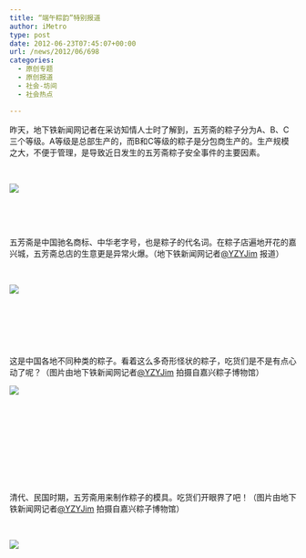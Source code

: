 ```yaml
---
title: “端午粽韵”特别报道
author: iMetro
type: post
date: 2012-06-23T07:45:07+00:00
url: /news/2012/06/698
categories:
  - 原创专题
  - 原创报道
  - 社会-坊间
  - 社会热点

---
```

昨天，地下铁新闻网记者在采访知情人士时了解到，五芳斋的粽子分为A、B、C三个等级。A等级是总部生产的，而B和C等级的粽子是分包商生产的。生产规模之大，不便于管理，是导致近日发生的五芳斋粽子安全事件的主要因素。

&nbsp;

![][1] 

&nbsp;

&nbsp;

五芳斋是中国驰名商标、中华老字号，也是粽子的代名词。在粽子店遍地开花的嘉兴城，五芳斋总店的生意更是异常火爆。（地下铁新闻网记者[@YZYJim][2] 报道）

&nbsp;

![][3] 

&nbsp;

&nbsp;

&nbsp;

这是中国各地不同种类的粽子。看着这么多奇形怪状的粽子，吃货们是不是有点心动了呢？（图片由地下铁新闻网记者[@YZYJim][2] 拍摄自嘉兴粽子博物馆）

![][4] 

&nbsp;

&nbsp;

&nbsp;

&nbsp;

&nbsp;

清代、民国时期，五芳斋用来制作粽子的模具。吃货们开眼界了吧！（图片由地下铁新闻网记者[@YZYJim][2] 拍摄自嘉兴粽子博物馆）

&nbsp;

![][5]

 [1]: http://ww1.sinaimg.cn/large/a8e8b134jw1du83pxnmqoj.jpg
 [2]: http://weibo.com/n/YZYJim
 [3]: http://ww3.sinaimg.cn/large/a8e8b134jw1du83mjbbm8j.jpg
 [4]: http://ww2.sinaimg.cn/large/a8e8b134jw1du83giuv1pj.jpg
 [5]: http://ww1.sinaimg.cn/large/a8e8b134jw1du83vecrvmj.jpg